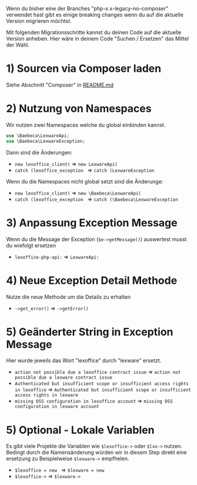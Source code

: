 Wenn du bisher eine der Branches "php-x.x-legacy-no-composer" verwendet hast gibt es einige breaking changes wenn du auf die aktuelle Version migrieren möchtst.

Mit folgenden Migrationsschritte kannst du deinen Code auf die aktuelle Version anheben.
Hier wäre in deinem Code "Suchen / Ersetzen" das Mittel der Wahl.

# 1) Sourcen via Composer laden
Siehe Abschnitt "Composer" in [README.md](./README.md)

# 2) Nutzung von Namespaces
Wir nutzen zwei Namespaces welche du global einbinden kannst. 
```PHP
use \Baebeca\LexwareApi;
use \Baebeca\LexwareException;
```
Dann sind die Änderungen:
- ```new lexoffice_client(``` => ```new LexwareApi(``` 
- ```catch (lexoffice_exception ``` => ```catch (LexwareException ```

Wenn du die Namespaces nicht global setzt sind die Änderunge:
- ```new lexoffice_client(``` => ```new \Baebeca\LexwareApi(```
- ```catch (lexoffice_exception ``` => ```catch (\Baebeca\LexwareException ```

# 3) Anpassung Exception Message
Wenn du die Message der Exception (```$e->getMessage()```) auswertest musst du wiefolgt ersetzen
- ```lexoffice-php-api:``` => ```LexwareApi:``` 

# 4) Neue Exception Detail Methode
Nutze die neue Methode um die Details zu erhalten
- ```->get_error()``` => ```->getError()``` 

# 5) Geänderter String in Exception Message
Hier wurde jeweils das Wort "lexoffice" durch "lexware" ersetzt.
- ```action not possible due a lexoffice contract issue``` => ```action not possible due a lexware contract issue```
- ```Authenticated but insufficient scope or insufficient access rights in lexoffice``` => ```Authenticated but insufficient scope or insufficient access rights in lexware```
- ```missing OSS configuration in lexoffice account``` => ```missing OSS configuration in lexware account```

# 5) Optional - Lokale Variablen
Es gibt viele Projekte die Variablen wie ```$lexoffice->``` oder ```$lxo->``` nutzen. 
Bedingt durch die Namensänderung würden wir in diesem Step direkt eine ersetzung zu 
Beispielweise ```$lexware->``` empfhelen.  

- ```$lexoffice = new ``` => ```$lexware = new ```
- ```$lexoffice->``` => ```$lexware->``` 